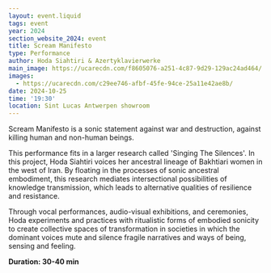 ```yaml
---
layout: event.liquid
tags: event
year: 2024
section_website_2024: event
title: Scream Manifesto
type: Performance
author: Hoda Siahtiri & Azertyklavierwerke
main_image: https://ucarecdn.com/f8605076-a251-4c87-9d29-129ac24ad464/
images:
  - https://ucarecdn.com/c29ee746-afbf-45fe-94ce-25a11e42ae8b/
date: 2024-10-25
time: '19:30'
location: Sint Lucas Antwerpen showroom
---
```

Scream Manifesto is a sonic statement against war and destruction, against killing human and non-human beings.

This performance fits in a larger research called 'Singing The Silences'. In this project, Hoda Siahtiri voices her ancestral lineage of Bakhtiari women in the west of Iran. By floating in the processes of sonic ancestral embodiment, this research mediates intersectional possibilities of knowledge transmission, which leads to alternative qualities of resilience and resistance.  

Through vocal performances, audio-visual exhibitions, and ceremonies, Hoda experiments and practices with ritualistic forms of embodied sonicity to create collective spaces of transformation in societies in which the dominant voices mute and silence fragile narratives and ways of being, sensing and feeling.

**Duration: 30-40 min**
